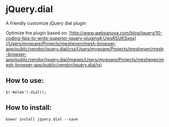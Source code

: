jQuery.dial
===========

A friendly customize jQuery dial plugin



Optimize the plugin based on: [http://www.websanova.com/blog/jquery/10-coding-tips-to-write-superior-jquery-plugins#.UwsRSUKSxgs](/Users/mygoare/Projects/mesheven/mesh-browser-app/public/vendor/jquery.dial/css/Users/mygoare/Projects/mesheven/mesh-browser-app/public/vendor/jquery.dial/images/Users/mygoare/Projects/mesheven/mesh-browser-app/public/vendor/jquery.dial/js)

## How to use:

	$('#elem').dial();

## How to install:

    bower install jquery.dial --save